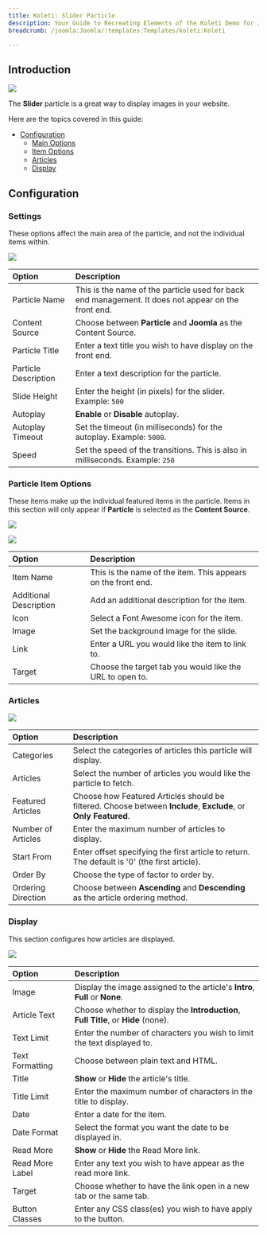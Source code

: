 ```yaml
---
title: Koleti: Slider Particle
description: Your Guide to Recreating Elements of the Koleti Demo for Joomla
breadcrumb: /joomla:Joomla/!templates:Templates/koleti:Koleti

---
```


## Introduction

![](assets/particle_slider1.jpeg)

The **Slider** particle is a great way to display images in your website.

Here are the topics covered in this guide:

* [Configuration](#configuration)
    - [Main Options](#settings)
    - [Item Options](#particle-item-options)
    - [Articles](#articles)
    - [Display](#display)

## Configuration

### Settings 

These options affect the main area of the particle, and not the individual items within.

![](assets/particle_slider2.jpeg)

| Option               | Description                                                                                         |
| :-----               | :-----                                                                                              |
| Particle Name        | This is the name of the particle used for back end management. It does not appear on the front end. |
| Content Source       | Choose between **Particle** and **Joomla** as the Content Source.                                   |
| Particle Title       | Enter a text title you wish to have display on the front end.                                       |
| Particle Description | Enter a text description for the particle.                                                          |
| Slide Height         | Enter the height (in pixels) for the slider. Example: `500`                                         |
| Autoplay             | **Enable** or **Disable** autoplay.                                                                 |
| Autoplay Timeout     | Set the timeout (in milliseconds) for the autoplay. Example: `5000`.                                |
| Speed                | Set the speed of the transitions. This is also in milliseconds. Example: `250`                      |

### Particle Item Options

These items make up the individual featured items in the particle. Items in this section will only appear if **Particle** is selected as the **Content Source**.

![](assets/particle_slider3.jpeg)

![](assets/particle_slider4.jpeg)

| Option                 | Description                                                  |
| :-----                 | :-----                                                       |
| Item Name              | This is the name of the item. This appears on the front end. |
| Additional Description | Add an additional description for the item.                  |
| Icon                   | Select a Font Awesome icon for the item.                     |
| Image                  | Set the background image for the slide.                      |
| Link                   | Enter a URL you would like the item to link to.              |
| Target                 | Choose the target tab you would like the URL to open to.     |

### Articles

![](assets/particle_slider5.jpeg)

| Option             | Description                                                                                                     |
| :-----             | :-----                                                                                                          |
| Categories         | Select the categories of articles this particle will display.                                                   |
| Articles           | Select the number of articles you would like the particle to fetch.                                             |
| Featured Articles  | Choose how Featured Articles should be filtered. Choose between **Include**, **Exclude**, or **Only Featured**. |
| Number of Articles | Enter the maximum number of articles to display.                                                                |
| Start From         | Enter offset specifying the first article to return. The default is '0' (the first article).                    |
| Order By           | Choose the type of factor to order by.                                                                          |
| Ordering Direction | Choose between **Ascending** and **Descending** as the article ordering method.                                 |

### Display

This section configures how articles are displayed.

![](assets/particle_slider6.jpeg)

| Option          | Description                                                                  |
| :-----          | :-----                                                                       |
| Image           | Display the image assigned to the article's **Intro**, **Full** or **None**.        |
| Article Text    | Choose whether to display the **Introduction**, **Full Title**, or **Hide** (none). |
| Text Limit      | Enter the number of characters you wish to limit the text displayed to.             |
| Text Formatting | Choose between plain text and HTML.                                                 |
| Title           | **Show** or **Hide** the article's title.                                           |
| Title Limit     | Enter the maximum number of characters in the title to display.                     |
| Date            | Enter a date for the item.                                                          |
| Date Format     | Select the format you want the date to be displayed in.                             |
| Read More       | **Show** or **Hide** the Read More link.                                            |
| Read More Label | Enter any text you wish to have appear as the read more link.                       |
| Target          | Choose whether to have the link open in a new tab or the same tab.                  |
| Button Classes  | Enter any CSS class(es) you wish to have apply to the button.                       |